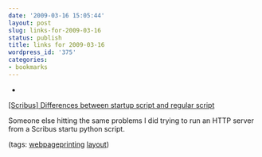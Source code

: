 ```yaml
---
date: '2009-03-16 15:05:44'
layout: post
slug: links-for-2009-03-16
status: publish
title: links for 2009-03-16
wordpress_id: '375'
categories:
- bookmarks
---
```


  *


[[Scribus] Differences between startup script and regular script](http://lists.scribus.info/pipermail/scribus/2007-December/023133.html)


Someone else hitting the same problems I did trying to run an HTTP server from a Scribus startu python script.


(tags: [webpageprinting](http://delicious.com/eob/webpageprinting) [layout](http://delicious.com/eob/layout))



